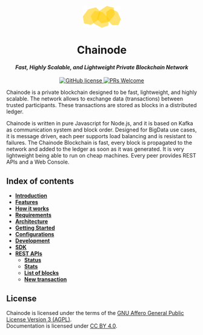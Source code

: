 <p align="center">
  <a href="https://github.com/davidemiceli/chainode" target="_blank" rel="noopener noreferrer">
    <img src="img/logo.png" alt="Chainode logo">
  </a>
</p>
<h1 align="center">Chainode</h1>

<h4 align="center"><em>Fast, Highly Scalable, and Lightweight Private Blockchain Network</em></h4>

<p align="center">
  <a href="https://github.com/davidemiceli/chainode/blob/master/LICENSE" target="_blank" rel="noopener noreferrer">
    <img src="https://img.shields.io/badge/License-AGPL%20v3-blue.svg" alt="GitHub license">
  </a>
  <a href="https://github.com/davidemiceli/chainode/pulls" target="_blank" rel="noopener noreferrer">
    <img src="https://img.shields.io/badge/PRs-welcome-brightgreen.svg" alt="PRs Welcome">
  </a>
</p>

Chainode is a private blockchain designed to be fast, lightweight, and highly scalable. The network allows to exchange data (transactions) between trusted participants. These transactions are stored as blocks in a distributed ledger.

Chainode is written in pure Javascript for Node.js, and it is based on Kafka as communication system and block order. Designed for BigData use cases, it is message driven, each peer supports load balancing and is resistant to failures. The Chainode Blockchain is fast, every block is propagated to the network and added to the ledger as soon as it was generated. It is very lightweight being able to run on cheap machines. Every peer provides REST APIs and a Web Console.

## Index of contents

- [**Introduction**](https://github.com/davidemiceli/chainode/wiki)
- [**Features**](https://github.com/davidemiceli/chainode/wiki/Features)
- [**How it works**](https://github.com/davidemiceli/chainode/wiki/HowItWorks)
- [**Requirements**](https://github.com/davidemiceli/chainode/wiki/Requirements)
- [**Architecture**](https://github.com/davidemiceli/chainode/wiki/Architecture) 
- [**Getting Started**](https://github.com/davidemiceli/chainode/wiki/GettingStarted) 
- [**Configurations**](https://github.com/davidemiceli/chainode/wiki/Configurations)
- [**Development**](https://github.com/davidemiceli/chainode/wiki/Development)
- [**SDK**](https://github.com/davidemiceli/chainode/wiki/SDK)
- [**REST APIs**](https://github.com/davidemiceli/chainode/wiki/RestApis)
  - [**Status**](https://github.com/davidemiceli/chainode/wiki/RestApis-Status)
  - [**Stats**](https://github.com/davidemiceli/chainode/wiki/RestApis-Stats)
  - [**List of blocks**](https://github.com/davidemiceli/chainode/wiki/RestApis-ListOfBlocks)
  - [**New transaction**](https://github.com/davidemiceli/chainode/wiki/RestApis-NewTransaction)

## License

Chainode is licensed under the terms of the [GNU Affero General Public License Version 3 (AGPL)](LICENSE).  
Documentation is licensed under [CC BY 4.0](http://creativecommons.org/licenses/by/4.0/).
